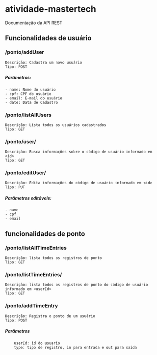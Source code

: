 # atividade-mastertech

Documentação da API REST

## Funcionalidades de usuário

### /ponto/addUser
    Descrição: Cadastra um novo usuário
    Tipo: POST

##### Parâmetros:
    - name: Nome do usuário
    - cpf: CPF do usuário
    - email: E-mail do usuário
    - date: Data de Cadastro

### /ponto/listAllUsers
    Descrição: Lista todos os usuários cadastrados
    Tipo: GET

### /ponto/user/<id>
    Descrição: Busca informações sobre o código de usuário informado em <id>
    Tipo: GET

### /ponto/editUser/<id>
    Descrição: Edita informações do código de usuário informado em <id>
    Tipo: PUT

##### Parâmetros editáveis:
    - name
    - cpf
    - email

## funcionalidades de ponto

### /ponto/listAllTimeEntries
    Descrição: lista todos os registros de ponto
    Tipo: GET

### /ponto/listTimeEntries/<userId>
    Descrição: lista todos os registros de ponto do código de usuário informado em <userId>
    Tipo: GET

### /ponto/addTimeEntry
    Descrição: Registra o ponto de um usuário
    Tipo: POST

##### Parâmetros
        userId: id do usuario
        type: tipo de registro, in para entrada e out para saída

